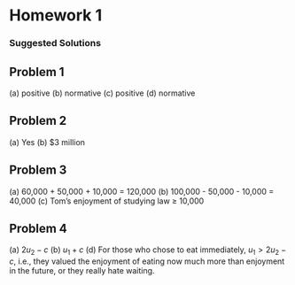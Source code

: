 # Homework 1
### Suggested Solutions
## Problem 1
(a) positive
(b) normative
(c) positive
(d) normative
## Problem 2
(a) Yes
(b) $3 million
## Problem 3
(a) 60,000 + 50,000 + 10,000 = 120,000
(b) 100,000 - 50,000 - 10,000 = 40,000
(c) Tom’s enjoyment of studying law $\ge$ 10,000
## Problem 4
(a) $2u_2 - c$
(b) $u_1 + c$
(d) For those who chose to eat immediately, $u_1 > 2u_2 - c$, i.e., they valued the enjoyment of eating now much more than enjoyment in the future, or they really hate waiting.
